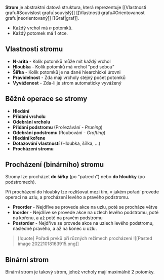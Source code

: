 **Strom** je abstraktní datová struktura, která reprezentuje [[Vlastnosti grafu#Souvislost grafu|souvislý]] [[Vlastnosti grafu#Orientovanost grafu|neorientovaný]] [[Graf|graf]].

- Každý vrchol má $n$ potomků.
- Každý potomek má $1$ otce.

## Vlastnosti stromu
- **N-arita** - Kolik potomků může mít každý vrchol
- **Hloubka** - Kolik potomků má vrchol "pod sebou"
- **Šířka** - Kolik potomků je na dané hiearchické úrovni
- **Pravidelnost** - Zda mají vrcholy stejný počet potomků
- **Vyváženost** - Zda-li je strom automaticky vyvážený

## Běžné operace se stromy
- **Hledání**
- **Přidání vrcholu**
- **Odebrání vrcholu**
- **Přidání podstromu** (Prořezávání - *Pruning*)
- **Odebrání podstromu** (Roubování - *Grafting*)
- **Hledání kořene**
- **Dotazování vlastností** (Hloubka, šířka, ...)
- **Procházení stromu**

## Procházení (binárního) stromu
Stromy lze procházet **do šířky** (po "patrech") nebo **do hloubky** (po podstromech).

Při procházení do hloubky lze rozlišovat mezi tím, v jakém pořadí provede operaci na uzlu, a procházení levého a pravého podstromu.
- **Preorder** - Nejdříve se provede akce na uzlu, poté se procháze větve
- **Inorder** - Nejdříve se provede akce na uzlech levého podstromu, poté na kořenu, a až poté na pravém podstromu
- **Postorder** - Nejdříve se provede akce na uzlech levého podstromu, následně pravého, a až na konec u uzlu.

>[!quote] Pořadí prvků při různých režimech procházení
>![[Pasted image 20221018163915.png]]


## Binární strom
Binární strom je takový strom, jehož vrcholy mají maximálně 2 potomky.
